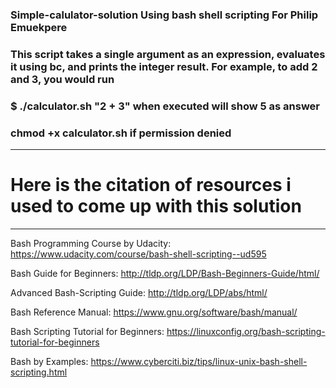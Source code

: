 ### Simple-calulator-solution Using bash shell scripting For Philip Emuekpere
### This script takes a single argument as an expression, evaluates it using bc, and prints the integer result. For example, to add 2 and 3, you would run
### $ ./calculator.sh "2 + 3" when executed will show 5 as answer
### chmod +x calculator.sh if permission denied
--------------------------------------------------------------------------------
# Here is the citation of resources i used to come up with this solution
--------------------------------------------------------------------------------
Bash Programming Course by Udacity: https://www.udacity.com/course/bash-shell-scripting--ud595

Bash Guide for Beginners: http://tldp.org/LDP/Bash-Beginners-Guide/html/

Advanced Bash-Scripting Guide: http://tldp.org/LDP/abs/html/

Bash Reference Manual: https://www.gnu.org/software/bash/manual/

Bash Scripting Tutorial for Beginners: https://linuxconfig.org/bash-scripting-tutorial-for-beginners

Bash by Examples: https://www.cyberciti.biz/tips/linux-unix-bash-shell-scripting.html
